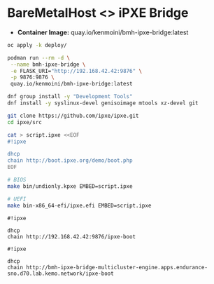 # BareMetalHost <> iPXE Bridge

- **Container Image:** quay.io/kenmoini/bmh-ipxe-bridge:latest

```bash
oc apply -k deploy/
```

```bash
podman run --rm -d \
 --name bmh-ipxe-bridge \
 -e FLASK_URI="http://192.168.42.42:9876" \
 -p 9876:9876 \
 quay.io/kenmoini/bmh-ipxe-bridge:latest
```

```bash
dnf group install -y "Development Tools"
dnf install -y syslinux-devel genisoimage mtools xz-devel git

git clone https://github.com/ipxe/ipxe.git
cd ipxe/src

cat > script.ipxe <<EOF
#!ipxe

dhcp
chain http://boot.ipxe.org/demo/boot.php
EOF

# BIOS
make bin/undionly.kpxe EMBED=script.ipxe

# UEFI
make bin-x86_64-efi/ipxe.efi EMBED=script.ipxe
```

```
#!ipxe

dhcp
chain http://192.168.42.42:9876/ipxe-boot
```

```
#!ipxe

dhcp
chain http://bmh-ipxe-bridge-multicluster-engine.apps.endurance-sno.d70.lab.kemo.network/ipxe-boot
```
